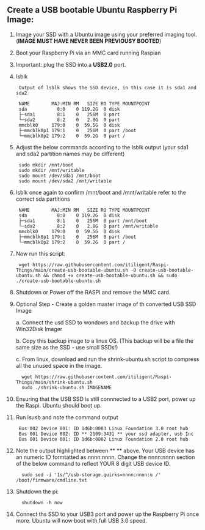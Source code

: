    ## Create a USB bootable Ubuntu Raspberry Pi Image: ##
  
  
  
  
1. Image your SSD with a Ubuntu image using your preferred imaging tool. (**IMAGE MUST HAVE NEVER BEEN PREVIOUSY BOOTED**) 


2. Boot your Raspberry Pi via an MMC card running Raspian 


3. Important: plug the SSD into a **USB2.0** port. 


4. lsblk

        Output of lsblk shows the SSD device, in this case it is sda1 and sda2 
 
        NAME        MAJ:MIN RM   SIZE RO TYPE MOUNTPOINT
        sda           8:0    0 119.2G  0 disk 
        ├─sda1        8:1    0   256M  0 part 
        └─sda2        8:2    0   2.8G  0 part 
        mmcblk0     179:0    0  59.5G  0 disk 
        ├─mmcblk0p1 179:1    0   256M  0 part /boot
        └─mmcblk0p2 179:2    0  59.2G  0 part /


5. Adjust the below commands according to the lsblk output (your sda1 and sda2 partition names may be different)

        sudo mkdir /mnt/boot
        sudo mkdir /mnt/writable
        sudo mount /dev/sda1 /mnt/boot
        sudo mount /dev/sda2 /mnt/writable


6. lsblk once again to confirm /mnt/boot and /mnt/writable refer to the correct sda partitions
        
        NAME        MAJ:MIN RM   SIZE RO TYPE MOUNTPOINT
        sda           8:0    0 119.2G  0 disk 
        ├─sda1        8:1    0   256M  0 part /mnt/boot
        └─sda2        8:2    0   2.8G  0 part /mnt/writable
        mmcblk0     179:0    0  59.5G  0 disk 
        ├─mmcblk0p1 179:1    0   256M  0 part /boot
        └─mmcblk0p2 179:2    0  59.2G  0 part /


7. Now run this script:

        wget https://raw.githubusercontent.com/itiligent/Raspi-Things/main/create-usb-bootable-ubuntu.sh -O create-usb-bootable-ubuntu.sh && chmod +x create-usb-bootable-ubuntu.sh && sudo ./create-usb-bootable-ubuntu.sh


8. Shutdown or Power off the RASPI and remove the MMC card.  


9. Optional Step - Create a golden master image of th converted USB SSD Image

   a. Connect the usd SSD to wondows and backup the drive with Win32Disk Imager

   b. Copy this backup image to a linux OS. (This backup will be a file the same size as the SSD - use small SSDs!)
  
   c. From linux, download and run the shrink-ubuntu.sh script to compress all the unused space in the image.
            
         wget https://raw.githubusercontent.com/itiligent/Raspi-Things/main/shrink-ubuntu.sh
         sudo ./shrink-ubuntu.sh IMAGENAME

10. Ensuring that the USB SSD is still connnected to a USB2 port, power up the Raspi. Ubuntu should boot up.


11. Run lsusb and note the command output 

         Bus 002 Device 001: ID 1d6b:0003 Linux Foundation 3.0 root hub
         Bus 001 Device 002: ID ** 2109:3431 ** your ssd adapter, usb Inc
         Bus 001 Device 001: ID 1d6b:0002 Linux Foundation 2.0 root hub

13.   Note the output highlighted between **   ** above. Your USB device has an numeric ID formtatted as nnnn:nnnn. 
      Change the nnnn:nnnn section of the below command to reflect YOUR 8 digit USB device ID. 
      
            sudo sed -i '1s/^/usb-storage.quirks=nnnn:nnnn:u /'  /boot/firmware/cmdline.txt
            
14. Shutdown the pi: 

          shutdown -h now

        
15. Connect ths SSD to your USB3 port and power up the Raspberry Pi once more. Ubuntu will now boot with full USB 3.0 speed.
